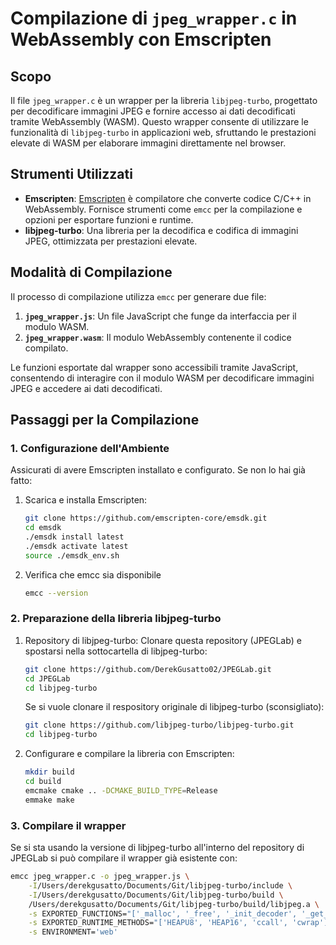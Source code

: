 # Compilazione di `jpeg_wrapper.c` in WebAssembly con Emscripten

## Scopo
Il file `jpeg_wrapper.c` è un wrapper per la libreria `libjpeg-turbo`, progettato per decodificare immagini JPEG e fornire accesso ai dati decodificati tramite WebAssembly (WASM). Questo wrapper consente di utilizzare le funzionalità di `libjpeg-turbo` in applicazioni web, sfruttando le prestazioni elevate di WASM per elaborare immagini direttamente nel browser.

## Strumenti Utilizzati
- **Emscripten**: [Emscripten](https://emscripten.org) è compilatore che converte codice C/C++ in WebAssembly. Fornisce strumenti come `emcc` per la compilazione e opzioni per esportare funzioni e runtime.
- **libjpeg-turbo**: Una libreria per la decodifica e codifica di immagini JPEG, ottimizzata per prestazioni elevate.

## Modalità di Compilazione
Il processo di compilazione utilizza `emcc` per generare due file:
1. **`jpeg_wrapper.js`**: Un file JavaScript che funge da interfaccia per il modulo WASM.
2. **`jpeg_wrapper.wasm`**: Il modulo WebAssembly contenente il codice compilato.

Le funzioni esportate dal wrapper sono accessibili tramite JavaScript, consentendo di interagire con il modulo WASM per decodificare immagini JPEG e accedere ai dati decodificati.

## Passaggi per la Compilazione

### 1. Configurazione dell'Ambiente
Assicurati di avere Emscripten installato e configurato. Se non lo hai già fatto:
1. Scarica e installa Emscripten:
   ```bash
   git clone https://github.com/emscripten-core/emsdk.git
   cd emsdk
   ./emsdk install latest
   ./emsdk activate latest
   source ./emsdk_env.sh
   ```
2. Verifica che emcc sia disponibile
   ```bash
   emcc --version
   ```
### 2. Preparazione della libreria libjpeg-turbo
1. Repository di libjpeg-turbo:
    Clonare questa repository (JPEGLab) e spostarsi nella sottocartella di libjpeg-turbo: 
    ```bash
    git clone https://github.com/DerekGusatto02/JPEGLab.git
    cd JPEGLab
    cd libjpeg-turbo
    ```
    Se si vuole clonare il respository originale di libjpeg-turbo (sconsigliato):
    ```bash
    git clone https://github.com/libjpeg-turbo/libjpeg-turbo.git
    cd libjpeg-turbo
    ```
2. Configurare e compilare la libreria con Emscripten:
    ```bash
    mkdir build
    cd build
    emcmake cmake .. -DCMAKE_BUILD_TYPE=Release
    emmake make
    ```

### 3. Compilare il wrapper
Se si sta usando la versione di libjpeg-turbo all'interno del repository di JPEGLab si può compilare il wrapper già esistente con:
```bash
emcc jpeg_wrapper.c -o jpeg_wrapper.js \
    -I/Users/derekgusatto/Documents/Git/libjpeg-turbo/include \
    -I/Users/derekgusatto/Documents/Git/libjpeg-turbo/build \
    /Users/derekgusatto/Documents/Git/libjpeg-turbo/build/libjpeg.a \
    -s EXPORTED_FUNCTIONS="['_malloc', '_free', '_init_decoder', '_get_width', '_get_height', '_get_color_space', '_get_quant_table', '_get_dct_coefficients', '_get_blocks_height', '_get_blocks_width', '_get_last_error_message', '_destroy_decoder', '_extract_component_pixels', '_get_component_width', '_get_component_height']" \
    -s EXPORTED_RUNTIME_METHODS="['HEAPU8', 'HEAP16', 'ccall', 'cwrap']" \
    -s ENVIRONMENT='web'
```